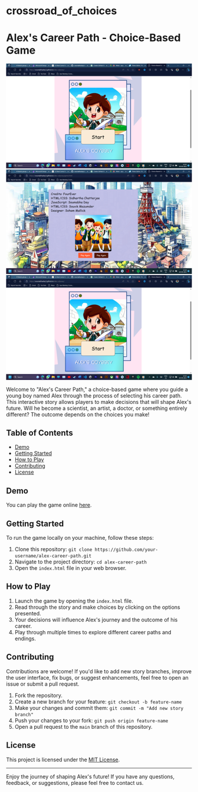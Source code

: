 # crossroad_of_choices
# Alex's Career Path - Choice-Based Game

![Game Screenshot](https://github.com/soumabhadey/alex-odyssey-fourever/blob/main/screenshots/Screenshot%20(88).png)
![Game Screenshot](https://github.com/soumabhadey/alex-odyssey-fourever/blob/main/screenshots/Screenshot%20(91).png)
![Game Screenshot](https://github.com/soumabhadey/alex-odyssey-fourever/blob/main/screenshots/Screenshot%20(88).png)

Welcome to "Alex's Career Path," a choice-based game where you guide a young boy named Alex through the process of selecting his career path. This interactive story allows players to make decisions that will shape Alex's future. Will he become a scientist, an artist, a doctor, or something entirely different? The outcome depends on the choices you make!

## Table of Contents
- [Demo](#demo)
- [Getting Started](#getting-started)
- [How to Play](#how-to-play)
- [Contributing](#contributing)
- [License](#license)

## Demo
You can play the game online [here](https://your-game-url.com).

## Getting Started
To run the game locally on your machine, follow these steps:

1. Clone this repository: `git clone https://github.com/your-username/alex-career-path.git`
2. Navigate to the project directory: `cd alex-career-path`
3. Open the `index.html` file in your web browser.

## How to Play
1. Launch the game by opening the `index.html` file.
2. Read through the story and make choices by clicking on the options presented.
3. Your decisions will influence Alex's journey and the outcome of his career.
4. Play through multiple times to explore different career paths and endings.

## Contributing
Contributions are welcome! If you'd like to add new story branches, improve the user interface, fix bugs, or suggest enhancements, feel free to open an issue or submit a pull request.

1. Fork the repository.
2. Create a new branch for your feature: `git checkout -b feature-name`
3. Make your changes and commit them: `git commit -m "Add new story branch"`
4. Push your changes to your fork: `git push origin feature-name`
5. Open a pull request to the `main` branch of this repository.

## License
This project is licensed under the [MIT License](LICENSE).

---

Enjoy the journey of shaping Alex's future! If you have any questions, feedback, or suggestions, please feel free to contact us.
